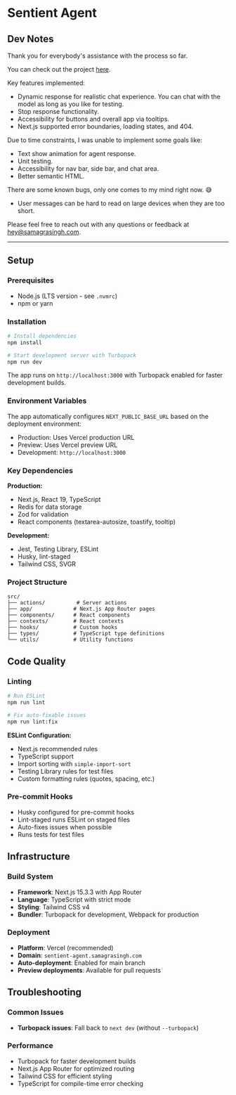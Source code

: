 # Sentient Agent

## Dev Notes

Thank you for everybody's assistance with the process so far.

You can check out the project [here](https://sentient-agent-samagra-singh.vercel.app/).

Key features implemented:
- Dynamic response for realistic chat experience. You can chat with the model as long as you like for testing.
- Stop response functionality.
- Accessibility for buttons and overall app via tooltips.
- Next.js supported error boundaries, loading states, and 404.

Due to time constraints, I was unable to implement some goals like:
- Text show animation for agent response.
- Unit testing.
- Accessibility for nav bar, side bar, and chat area.
- Better semantic HTML.

There are some known bugs, only one comes to my mind right now. 😅
- User messages can be hard to read on large devices when they are too short.

Please feel free to reach out with any questions or feedback at [hey@samagrasingh.com](mailto:hey@samagrasingh.com).

---

## Setup

### Prerequisites

- Node.js (LTS version - see `.nvmrc`)
- npm or yarn

### Installation

```bash
# Install dependencies
npm install

# Start development server with Turbopack
npm run dev
```

The app runs on `http://localhost:3000` with Turbopack enabled for faster development builds.

### Environment Variables

The app automatically configures `NEXT_PUBLIC_BASE_URL` based on the deployment environment:
- Production: Uses Vercel production URL
- Preview: Uses Vercel preview URL
- Development: `http://localhost:3000`

### Key Dependencies

**Production:**
- Next.js, React 19, TypeScript
- Redis for data storage
- Zod for validation
- React components (textarea-autosize, toastify, tooltip)

**Development:**
- Jest, Testing Library, ESLint
- Husky, lint-staged
- Tailwind CSS, SVGR

### Project Structure

```
src/
├── actions/          # Server actions
├── app/             # Next.js App Router pages
├── components/      # React components
├── contexts/        # React contexts
├── hooks/           # Custom hooks
├── types/           # TypeScript type definitions
└── utils/           # Utility functions
```

## Code Quality

### Linting

```bash
# Run ESLint
npm run lint

# Fix auto-fixable issues
npm run lint:fix
```

**ESLint Configuration:**
- Next.js recommended rules
- TypeScript support
- Import sorting with `simple-import-sort`
- Testing Library rules for test files
- Custom formatting rules (quotes, spacing, etc.)

### Pre-commit Hooks

- Husky configured for pre-commit hooks
- Lint-staged runs ESLint on staged files
- Auto-fixes issues when possible
- Runs tests for test files

## Infrastructure

### Build System

- **Framework**: Next.js 15.3.3 with App Router
- **Language**: TypeScript with strict mode
- **Styling**: Tailwind CSS v4
- **Bundler**: Turbopack for development, Webpack for production

### Deployment

- **Platform**: Vercel (recommended)
- **Domain**: `sentient-agent.samagrasingh.com`
- **Auto-deployment**: Enabled for main branch
- **Preview deployments**: Available for pull requests

## Troubleshooting

### Common Issues

- **Turbopack issues**: Fall back to `next dev` (without `--turbopack`)

### Performance

- Turbopack for faster development builds
- Next.js App Router for optimized routing
- Tailwind CSS for efficient styling
- TypeScript for compile-time error checking
